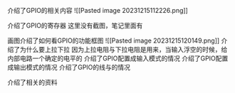 介绍了GPIO的相关内容
![[Pasted image 20231215112226.png]]

介绍了GPIO的寄存器
这里没有截图，笔记里面有

画图介绍了如何看GPIO的功能框图
![[Pasted image 20231215120149.png]]
介绍了为什么要上拉下拉
	因为上拉电阻与下拉电阻是用来，当输入浮空的时候，给内部电路一个确定的电平的
介绍了GPIO配置成输入模式的情况
介绍了GPIO配置成输出模式的情况
介绍了GPIO的线与的情况


介绍了相关的资料
